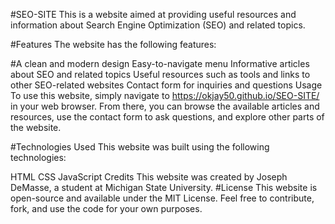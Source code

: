 #SEO-SITE
This is a website aimed at providing useful resources and information about Search Engine Optimization (SEO) and related topics.

#Features
The website has the following features:

#A clean and modern design
Easy-to-navigate menu
Informative articles about SEO and related topics
Useful resources such as tools and links to other SEO-related websites
Contact form for inquiries and questions
Usage
To use this website, simply navigate to https://okjay50.github.io/SEO-SITE/ in your web browser. From there, you can browse the available articles and resources, use the contact form to ask questions, and explore other parts of the website.

#Technologies Used
This website was built using the following technologies:

HTML
CSS
JavaScript
Credits
This website was created by Joseph DeMasse, a student at Michigan State University.
#License
This website is open-source and available under the MIT License. Feel free to contribute, fork, and use the code for your own purposes.
